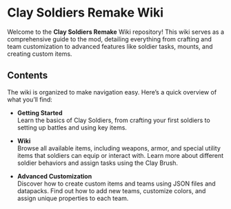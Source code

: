 # Clay Soldiers Remake Wiki

Welcome to the **Clay Soldiers Remake** Wiki repository! This wiki serves as a comprehensive guide to the mod, detailing everything from crafting and team customization to advanced features like soldier tasks, mounts, and creating custom items.

## Contents

The wiki is organized to make navigation easy. Here’s a quick overview of what you’ll find:

- **Getting Started**  
  Learn the basics of Clay Soldiers, from crafting your first soldiers to setting up battles and using key items.

- **Wiki**  
  Browse all available items, including weapons, armor, and special utility items that soldiers can equip or interact with.
  Learn more about different soldier behaviors and assign tasks using the Clay Brush.

- **Advanced Customization**  
  Discover how to create custom items and teams using JSON files and datapacks.
  Find out how to add new teams, customize colors, and assign unique properties to each team.
